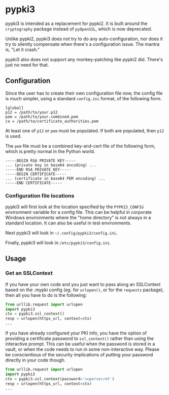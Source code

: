 # pypki3

pypki3 is intended as a replacement for pypki2.
It is built around the `cryptography` package instead of `pyOpenSSL`, which is now deprecated.

Unlike pypki2, pypki3 does not try to do any auto-configuration, nor does it try to silently compensate when there's a configuration issue.  The mantra is, "Let it crash."

pypki3 also does not support any monkey-patching like pypki2 did.  There's just no need for that.

## Configuration

Since the user has to create their own configuration file now, the config file is much simpler, using a standard `config.ini` format, of the following form.

```
[global]
p12 = /path/to/your.p12
pem = /path/to/your.combined.pem
ca = /path/to/certificate_authorities.pem
```

At least one of `p12` or `pem` must be populated.  If both are populated, then `p12` is used.

The `pem` file must be a combined key-and-cert file of the following form, which is pretty normal in the Python world.

```
-----BEGIN RSA PRIVATE KEY-----
... (private key in base64 encoding) ...
-----END RSA PRIVATE KEY-----
-----BEGIN CERTIFICATE-----
... (certificate in base64 PEM encoding) ...
-----END CERTIFICATE-----
```

### Configuration file locations

pypki3 will first look at the location specified by the `PYPKI3_CONFIG` environment variable for a config file.  This can be helpful in corporate Windows environments where the "home directory" is not always in a standard location.  It can also be useful in test environments.

Next pypki3 will look in `~/.config/pypki3/config.ini`.

Finally, pypki3 will look in `/etc/pypki3/config.ini`.

## Usage

### Get an SSLContext
If you have your own code and you just want to pass along an SSLContext based on the .mypki config (eg. for `urlopen()`, or for the `requests` package), then all you have to do is the following:

```python
from urllib.request import urlopen
import pypki3
ctx = pypki3.ssl_context()
resp = urlopen(https_url, context=ctx)
...
```

If you have already configured your PKI info, you have the option of providing a certificate password to `ssl_context()` rather than using the interactive prompt.  This can be useful when the password is stored in a vault, or when the code needs to run in some non-interactive way.  Please be conscientious of the security implications of putting your password directly in your code though.

```python
from urllib.request import urlopen
import pypki3
ctx = pypki3.ssl_context(password='supersecret')
resp = urlopen(https_url, context=ctx)
...
```
